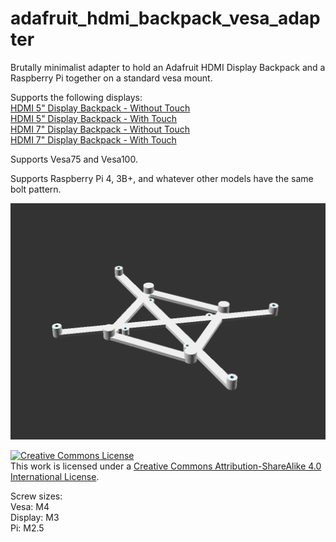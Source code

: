 # adafruit_hdmi_backpack_vesa_adapter
Brutally minimalist adapter to hold an Adafruit HDMI Display Backpack and a Raspberry Pi together on a standard vesa mount.

Supports the following displays:  
 [HDMI 5" Display Backpack - Without Touch](https://www.adafruit.com/product/2232)  
 [HDMI 5" Display Backpack - With Touch](https://www.adafruit.com/product/2260)  
 [HDMI 7" Display Backpack - Without Touch](https://www.adafruit.com/product/2406)  
 [HDMI 7" Display Backpack - With Touch](https://www.adafruit.com/product/2407)  

Supports Vesa75 and Vesa100.

Supports Raspberry Pi 4, 3B+, and whatever other models have the same bolt pattern.

![](adafruit_hdmi_backpack_7inch_vesa75_pi34.png)

<a rel="license" href="http://creativecommons.org/licenses/by-sa/4.0/"><img alt="Creative Commons License" style="border-width:0" src="https://i.creativecommons.org/l/by-sa/4.0/88x31.png" /></a><br />This work is licensed under a <a rel="license" href="http://creativecommons.org/licenses/by-sa/4.0/">Creative Commons Attribution-ShareAlike 4.0 International License</a>.

Screw sizes:  
 Vesa: M4  
 Display: M3  
 Pi: M2.5  

